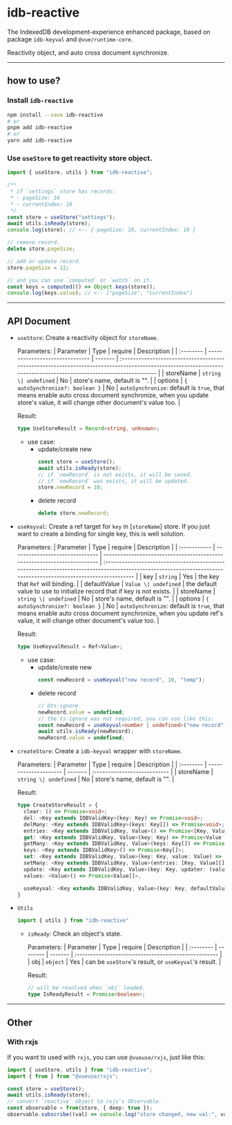 # idb-reactive

The IndexedDB development-experience enhanced package, based on package `idb-keyval` and `@vue/runtime-core`.

Reactivity object, and auto cross document synchronize.

---

## how to use?

### Install `idb-reactive`

```bash
npm install --save idb-reactive
# or
pnpm add idb-reactive
# or
yarn add idb-reactive
```

### Use `useStore` to get reactivity store object.

```typescript
import { useStore, utils } from "idb-reactive";

/**
 * if `settings` store has records:
 * - pageSize: 10
 * - currentIndex: 10
 */
const store = useStore("settings");
await utils.isReady(store);
console.log(store); // <-- { pageSize: 10, currentIndex: 10 }

// remove record.
delete store.pageSize;

// add or update record.
store.pageSize = 12;

// and you can use `computed` or `watch` on it.
const keys = computed(() => Object.keys(store));
console.log(keys.value); // <-- ["pageSize", "currentIndex"]
```

---

## API Document

- `useStore`: Create a reactivity object for `storeName`.
  
  Parameters:
  | Parameter | Type                            | require | Description                                                                                                                                                        |
  | :-------- | ------------------------------- | ------- | :----------------------------------------------------------------------------------------------------------------------------------------------------------------- |
  | storeName | `string \| undefined`           | No      | store's name, default is "".                                                                                                                                       |
  | options   | `{ autoSynchronize?: boolean }` | No      | `autoSynchronize`: default is `true`, that means enable auto cross document synchronize, when you update store's value, it will change other document's value too. |

  Result:
  ```ts
  type UseStoreResult = Record<string, unknown>;
  ```
  - use case:
    - update/create new
      ```ts
      const store = useStore();
      await utils.isReady(store);
      // if `newRecord` is not exists, it will be saved.
      // if `newRecord` was exists, it will be updated.
      store.newRecord = 10;
      ```
    - delete record
      ```ts
      delete store.newRecord;
      ```
- `useKeyval`: Create a ref target for `key` in [`storeName`] store. If you just want to create a binding for single key, this is well solution.

  Parameters:
  | Parameter    | Type                            | require                                                                  | Description                                                                                                                                                      |
  | :----------- | ------------------------------- | ------------------------------------------------------------------------ | :--------------------------------------------------------------------------------------------------------------------------------------------------------------- |
  | key          | `string`                        | Yes                                                                      | the key that `Ref` will binding.                                                                                                                                 |
  | defaultValue | `Value \| undefined`            | the default value to use to initialize record that if key is not exists. |
  | storeName    | `string \| undefined`           | No                                                                       | store's name, default is "".                                                                                                                                     |
  | options      | `{ autoSynchronize?: boolean }` | No                                                                       | `autoSynchronize`: default is `true`, that means enable auto cross document synchronize, when you update ref's value, it will change other document's value too. |

  Result:
  ```ts
  type UseKeyvalResult = Ref<Value>;
  ```
  - use case:
    - update/create new
      ```ts
      const newRecord = useKeyval("new record", 10, "temp");
      ```
    - delete record
      ```ts
      // @ts-ignore
      newRecord.value = undefined;
      // the ts-ignore was not required, you can use like this:
      const newRecord = useKeyval<number | undefined>("new record", 10, "temp");
      await utils.isReady(newRecord);
      newRecord.value = undefined;
      ```
- `createStore`: Create a `idb-keyval` wrapper with `storeName`.

  Parameters:
  | Parameter | Type                  | require | Description                  |
  | :-------- | --------------------- | ------- | :--------------------------- |
  | storeName | `string \| undefined` | No      | store's name, default is "". |

  Result:
  ```ts
  type CreateStoreResult = {
    clear: () => Promise<void>;
    del: <Key extends IDBValidKey>(key: Key) => Promise<void>;
    delMany: <Key extends IDBValidKey>(keys: Key[]) => Promise<void>;
    entries: <Key extends IDBValidKey, Value>() => Promise<[Key, Value][]>;
    get: <Key extends IDBValidKey, Value>(key: Key) => Promise<Value | undefined>;
    getMany: <Key extends IDBValidKey, Value>(keys: Key[]) => Promise<Value[]>;
    keys: <Key extends IDBValidKey>() => Promise<Key[]>;
    set: <Key extends IDBValidKey, Value>(key: Key, value: Value) => Promise<void>;
    setMany: <Key extends IDBValidKey, Value>(entries: [Key, Value][]) => Promise<void>;
    update: <Key extends IDBValidKey, Value>(key: Key, updater: (value?: Value | undefined) => Value) => Promise<void>;
    values: <Value>() => Promise<Value[]>,

    useKeyval: <Key extends IDBValidKey, Value>(key: Key, defaultValue?: Value | undefined, options?: UseKeyvalOptions) => Ref<Value>;
  }
  ```
- `Utils`
  ```ts
  import { utils } from "idb-reactive"
  ```
  - `isReady`: Check an object's state.

    Parameters:
    | Parameter | Type     | require | Description                                          |
    | :-------- | -------- | ------- | :--------------------------------------------------- |
    | obj       | `object` | Yes     | can be `useStore`'s result, or `useKeyval`'s result. |

    Result:
    ```ts
    // will be resolved when `obj` loaded.
    type IsReadyResult = Promise<boolean>;
    ```

---

## Other

### With rxjs

If you want to used with `rxjs`, you can use `@vueuse/rxjs`, just like this:

```ts
import { useStore, utils } from "idb-reactive";
import { from } from "@vueuse/rxjs";

const store = useStore();
await utils.isReady(store);
// convert `reactive` object to rxjs's Observable.
const observable = from(store, { deep: true });
observable.subscribe((val) => console.log("store changed, new val:", val));
```
